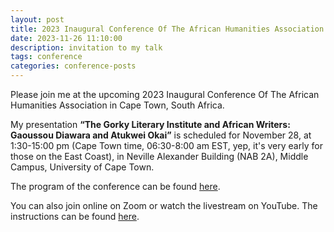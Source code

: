 ```yaml
---
layout: post
title: 2023 Inaugural Conference Of The African Humanities Association in Cape Town, South Africa
date: 2023-11-26 11:10:00
description: invitation to my talk
tags: conference
categories: conference-posts
---
```

Please join me at the upcoming 2023 Inaugural Conference Of The African Humanities Association in Cape Town, South Africa.

My presentation **“The Gorky Literary Institute and African Writers: Gaoussou Diawara and Atukwei Okai”** is scheduled for November 28, at 1:30-15:00 pm (Cape Town time, 06:30-8:00 am EST, yep, it's very early for those on the East Coast), in Neville Alexander Building (NAB 2A),
Middle Campus, University of Cape Town.

The program of the conference can be found [here](https://olyanechaeva.github.io/assets/pdf/AHA_Final_Programme_2023.pdf).

You can also join online on Zoom or watch the livestream on YouTube. The instructions can be found [here](https://olyanechaeva.github.io/assets/pdf/AHA_Virtual_and_Livestream_Instructions.pdf).
